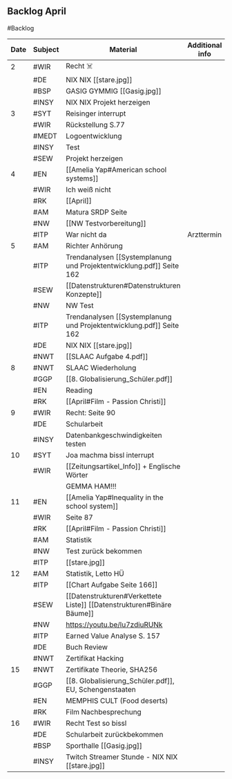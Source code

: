 ## Backlog April
#Backlog

| Date | Subject | Material                                                              | Additional info |
| ---- | ------- | --------------------------------------------------------------------- | --------------- |
| 2    | #WIR    | Recht ☠️                                                              |                 |
|      | #DE     | NIX NIX [[stare.jpg]]                                                 |                 |
|      | #BSP    | GASIG GYMMIG [[Gasig.jpg]]                                            |                 |
|      | #INSY   | NIX NIX Projekt herzeigen                                             |                 |
| 3    | #SYT    | Reisinger interrupt                                                   |                 |
|      | #WIR    | Rückstellung S.77                                                     |                 |
|      | #MEDT   | Logoentwicklung                                                       |                 |
|      | #INSY   | Test                                                                  |                 |
|      | #SEW    | Projekt herzeigen                                                     |                 |
| 4    | #EN     | [[Amelia Yap#American school systems]]                                |                 |
|      | #WIR    | Ich weiß nicht                                                        |                 |
|      | #RK     | [[April]]                                                             |                 |
|      | #AM     | Matura SRDP Seite                                                     |                 |
|      | #NW     | [[NW Testvorbereitung]]                                               |                 |
|      | #ITP    | War nicht da                                                          | Arzttermin      |
| 5    | #AM     | Richter Anhörung                                                      |                 |
|      | #ITP    | Trendanalysen [[Systemplanung und Projektentwicklung.pdf]] Seite 162  |                 |
|      | #SEW    | [[Datenstrukturen#Datenstrukturen Konzepte]]                          |                 |
|      | #NW     | NW Test                                                               |                 |
|      | #ITP    | Trendanalysen [[Systemplanung und Projektentwicklung.pdf]] Seite 162  |                 |
|      | #DE     | NIX NIX [[stare.jpg]]                                                 |                 |
|      | #NWT    | [[SLAAC Aufgabe 4.pdf]]                                               |                 |
| 8    | #NWT    | SLAAC Wiederholung                                                    |                 |
|      | #GGP    | [[8. Globalisierung_Schüler.pdf]]                                     |                 |
|      | #EN     | Reading                                                               |                 |
|      | #RK     | [[April#Film - Passion Christi]]                                      |                 |
| 9    | #WIR    | Recht: Seite 90                                                       |                 |
|      | #DE     | Schularbeit                                                           |                 |
|      | #INSY   | Datenbankgeschwindigkeiten testen                                     |                 |
| 10   | #SYT    | Joa machma bissl interrupt                                            |                 |
|      | #WIR    | [[Zeitungsartikel_Info]] + Englische Wörter                           |                 |
|      |         | GEMMA HAM!!!                                                          |                 |
| 11   | #EN     | [[Amelia Yap#Inequality in the school system]]                        |                 |
|      | #WIR    | Seite 87                                                              |                 |
|      | #RK     | [[April#Film - Passion Christi]]                                      |                 |
|      | #AM     | Statistik                                                             |                 |
|      | #NW     | Test zurück bekommen                                                  |                 |
|      | #ITP    | [[stare.jpg]]                                                         |                 |
| 12   | #AM     | Statistik, Letto HÜ                                                   |                 |
|      | #ITP    | [[Chart Aufgabe Seite 166]]                                           |                 |
|      | #SEW    | [[Datenstrukturen#Verkettete Liste]] [[Datenstrukturen#Binäre Bäume]] |                 |
|      | #NW     | https://youtu.be/lu7zdiuRUNk                                          |                 |
|      | #ITP    | Earned Value Analyse S. 157                                           |                 |
|      | #DE     | Buch Review                                                           |                 |
|      | #NWT    | Zertifikat Hacking                                                    |                 |
| 15   | #NWT    | Zertifikate Theorie, SHA256                                           |                 |
|      | #GGP    | [[8. Globalisierung_Schüler.pdf]], EU, Schengenstaaten                |                 |
|      | #EN     | MEMPHIS CULT (Food deserts)                                           |                 |
|      | #RK     | Film Nachbesprechung                                                  |                 |
| 16   | #WIR    | Recht Test so bissl                                                   |                 |
|      | #DE     | Schularbeit zurückbekommen                                            |                 |
|      | #BSP    | Sporthalle [[Gasig.jpg]]                                              |                 |
|      | #INSY   | Twitch Streamer Stunde - NIX NIX [[stare.jpg]]                        |                 |

